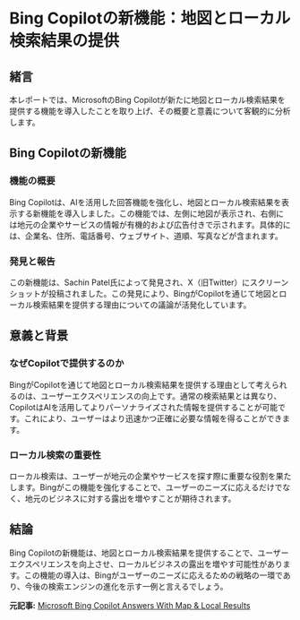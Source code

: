 # Bing Copilotの新機能：地図とローカル検索結果の提供

## 緒言

本レポートでは、MicrosoftのBing Copilotが新たに地図とローカル検索結果を提供する機能を導入したことを取り上げ、その概要と意義について客観的に分析します。

## Bing Copilotの新機能

### 機能の概要

Bing Copilotは、AIを活用した回答機能を強化し、地図とローカル検索結果を表示する新機能を導入しました。この機能では、左側に地図が表示され、右側には地元の企業やサービスの情報が有機的および広告付きで示されます。具体的には、企業名、住所、電話番号、ウェブサイト、道順、写真などが含まれます。

### 発見と報告

この新機能は、Sachin Patel氏によって発見され、X（旧Twitter）にスクリーンショットが投稿されました。この発見により、BingがCopilotを通じて地図とローカル検索結果を提供する理由についての議論が活発化しています。

## 意義と背景

### なぜCopilotで提供するのか

BingがCopilotを通じて地図とローカル検索結果を提供する理由として考えられるのは、ユーザーエクスペリエンスの向上です。通常の検索結果とは異なり、CopilotはAIを活用してよりパーソナライズされた情報を提供することが可能です。これにより、ユーザーはより迅速かつ正確に必要な情報を得ることができます。

### ローカル検索の重要性

ローカル検索は、ユーザーが地元の企業やサービスを探す際に重要な役割を果たします。Bingがこの機能を強化することで、ユーザーのニーズに応えるだけでなく、地元のビジネスに対する露出を増やすことが期待されます。

## 結論

Bing Copilotの新機能は、地図とローカル検索結果を提供することで、ユーザーエクスペリエンスを向上させ、ローカルビジネスの露出を増やす可能性があります。この機能の導入は、Bingがユーザーのニーズに応えるための戦略の一環であり、今後の検索エンジンの進化を示す一例と言えるでしょう。

**元記事:** [Microsoft Bing Copilot Answers With Map & Local Results](https://www.seroundtable.com/bing-copilot-answers-map-local-results-38964.html)